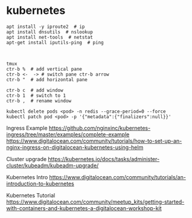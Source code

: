 # kubernetes

```
apt install -y iproute2  # ip 
apt install dnsutils  # nslookup
apt install net-tools  # netstat
apt-get install iputils-ping  # ping



tmux
ctr-b %  # add vertical pane
ctr-b <-  -> # switch pane ctr-b arrow
ctr-b "  # add horizontal pane

ctr-b c  # add window
ctr-b 1  # switch to 1
ctr-b ,  # rename window
```

```
kubectl delete pods <pod> -n redis --grace-period=0 --force
kubectl patch pod <pod> -p '{"metadata":{"finalizers":null}}'
```


Ingress Example
https://github.com/nginxinc/kubernetes-ingress/tree/master/examples/complete-example
https://www.digitalocean.com/community/tutorials/how-to-set-up-an-nginx-ingress-on-digitalocean-kubernetes-using-helm

Cluster upgrade
https://kubernetes.io/docs/tasks/administer-cluster/kubeadm/kubeadm-upgrade/

Kubernetes Intro
https://www.digitalocean.com/community/tutorials/an-introduction-to-kubernetes

Kubernetes Tutorial
https://www.digitalocean.com/community/meetup_kits/getting-started-with-containers-and-kubernetes-a-digitalocean-workshop-kit

